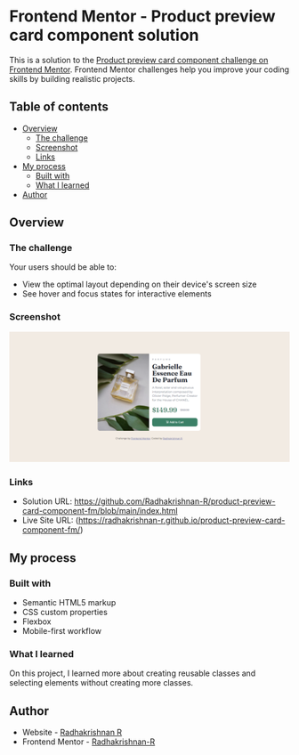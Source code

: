 # Frontend Mentor - Product preview card component solution

This is a solution to the [Product preview card component challenge on Frontend Mentor](https://www.frontendmentor.io/challenges/product-preview-card-component-GO7UmttRfa). Frontend Mentor challenges help you improve your coding skills by building realistic projects.  

## Table of contents

- [Overview](#overview)
  - [The challenge](#the-challenge)
  - [Screenshot](#screenshot)
  - [Links](#links)
- [My process](#my-process)
  - [Built with](#built-with)
  - [What I learned](#what-i-learned)
- [Author](#author)



## Overview

### The challenge

Your users should be able to:

- View the optimal layout depending on their device's screen size
- See hover and focus states for interactive elements

### Screenshot

![](./ScreenShot.png)


### Links

- Solution URL: https://github.com/Radhakrishnan-R/product-preview-card-component-fm/blob/main/index.html
- Live Site URL: (https://radhakrishnan-r.github.io/product-preview-card-component-fm/)

## My process

### Built with

- Semantic HTML5 markup
- CSS custom properties
- Flexbox
- Mobile-first workflow


### What I learned

On this project, I learned more about creating reusable classes and selecting elements without creating more classes.



## Author

- Website - [Radhakrishnan R](https://radhakrishnans-portfolio.webflow.io/)
- Frontend Mentor - [Radhakrishnan-R](https://www.frontendmentor.io/profile/Radhakrishnan-R)

